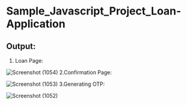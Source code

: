 # Sample_Javascript_Project_Loan-Application
## Output:
1. Loan Page:

![Screenshot (1054)](https://user-images.githubusercontent.com/75789316/202887692-8b7e4b21-d9d4-4ebf-98af-89a3e7e237e5.png)
2.Confirmation Page:

![Screenshot (1053)](https://user-images.githubusercontent.com/75789316/202887701-d57e003c-7829-432d-9813-f3a42c6f05c9.png)
3.Generating OTP:

![Screenshot (1052)](https://user-images.githubusercontent.com/75789316/202887785-899a4a84-7e57-40df-b9a6-0ac286d2488e.png)
